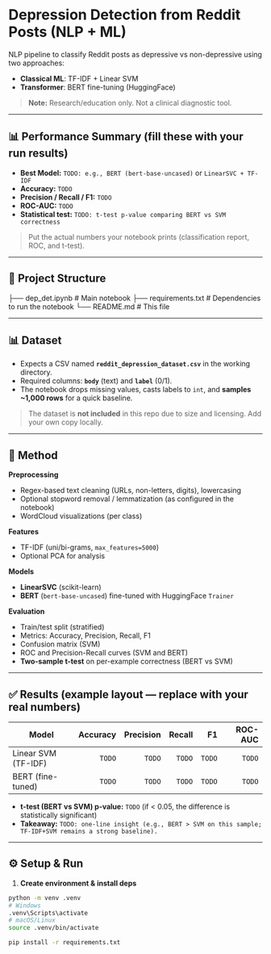 # Depression Detection from Reddit Posts (NLP + ML)

NLP pipeline to classify Reddit posts as depressive vs non-depressive using two approaches:
- **Classical ML**: TF-IDF + Linear SVM
- **Transformer**: BERT fine-tuning (HuggingFace)

> **Note:** Research/education only. Not a clinical diagnostic tool.

---

## 📊 Performance Summary (fill these with your run results)

- **Best Model:** `TODO: e.g., BERT (bert-base-uncased)` or `LinearSVC + TF-IDF`
- **Accuracy:** `TODO`
- **Precision / Recall / F1:** `TODO`
- **ROC-AUC:** `TODO`
- **Statistical test:** `TODO: t-test p-value comparing BERT vs SVM correctness`

> Put the actual numbers your notebook prints (classification report, ROC, and t-test).

---

## 📁 Project Structure
├── dep_det.ipynb # Main notebook
├── requirements.txt # Dependencies to run the notebook
└── README.md # This file


---

## 📊 Dataset

- Expects a CSV named **`reddit_depression_dataset.csv`** in the working directory.
- Required columns: **`body`** (text) and **`label`** (0/1).
- The notebook drops missing values, casts labels to `int`, and **samples ~1,000 rows** for a quick baseline.

> The dataset is **not included** in this repo due to size and licensing. Add your own copy locally.

---

## 🧠 Method

**Preprocessing**
- Regex-based text cleaning (URLs, non-letters, digits), lowercasing
- Optional stopword removal / lemmatization (as configured in the notebook)
- WordCloud visualizations (per class)

**Features**
- TF-IDF (uni/bi-grams, `max_features=5000`)
- Optional PCA for analysis

**Models**
- **LinearSVC** (scikit-learn)
- **BERT** (`bert-base-uncased`) fine-tuned with HuggingFace `Trainer`

**Evaluation**
- Train/test split (stratified)
- Metrics: Accuracy, Precision, Recall, F1
- Confusion matrix (SVM)
- ROC and Precision-Recall curves (SVM and BERT)
- **Two-sample t-test** on per-example correctness (BERT vs SVM)

---

## ✅ Results (example layout — replace with your real numbers)

| Model               | Accuracy | Precision | Recall | F1   | ROC-AUC |
|---------------------|---------:|----------:|------:|-----:|--------:|
| Linear SVM (TF-IDF) |   `TODO` |    `TODO` | `TODO`|`TODO`|  `TODO` |
| BERT (fine-tuned)   |   `TODO` |    `TODO` | `TODO`|`TODO`|  `TODO` |

- **t-test (BERT vs SVM) p-value:** `TODO` (if < 0.05, the difference is statistically significant)
- **Takeaway:** `TODO: one-line insight (e.g., BERT > SVM on this sample; TF-IDF+SVM remains a strong baseline).`

---

## ⚙️ Setup & Run

1) **Create environment & install deps**
```bash
python -m venv .venv
# Windows
.venv\Scripts\activate
# macOS/Linux
source .venv/bin/activate

pip install -r requirements.txt
